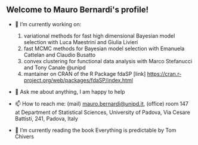 ## Welcome to Mauro Bernardi's profile! 

- 🔭 I’m currently working on:
  1. variational methods for fast high dimensional Bayesian model selection with Luca Maestrini and Giulia Livieri
  2. fast MCMC methods for Bayesian model selection with Emanuela Cattelan and Claudio Busatto
  3. convex clustering for functional data analysis with Marco Stefanucci and Tony Canale @unipd
  4. mantainer on CRAN of the R Package fdaSP [link] https://cran.r-project.org/web/packages/fdaSP/index.html
     
- 💬 Ask me about anything, I am happy to help
- 📫 How to reach me: (mail) mauro.bernardi@unipd.it, (office) room 147 at Department of Statistical Sciences, University of Padova, Via Cesare Battisti, 241, Padova, Italy
- 🌱 I’m currently reading the book Everything is predictable by Tom Chivers

<!--
**maurobernardi/maurobernardi** is a ✨ _special_ ✨ repository because its `README.md` (this file) appears on your GitHub profile.

Here are some ideas to get you started:

- 🔭 I’m currently working on zio
- 🌱 I’m currently learning ...
- 👯 I’m looking to collaborate on ...
- 🤔 I’m looking for help with ...
- 💬 Ask me about ...
- 📫 How to reach me: ...
- 😄 Pronouns: ...
- ⚡ Fun fact: ...
-->
